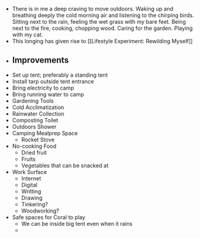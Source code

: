 - There is in me a deep craving to move outdoors. Waking up and breathing deeply the cold morning air and listening to the chirping birds. Sitting next to the rain, feeling the wet grass with my bare feet.  Being next to the fire, cooking, chopping wood. Caring for the garden. Playing with my cat.
- This longing has given rise to [[Lifestyle Experiment: Rewilding Myself]]
- ## Improvements
- Set up tent; preferably a standing tent
- Install tarp outside tent entrance
- Bring electricity to camp
- Bring running water to camp
- Gardening Tools
- Cold Acclimatization
- Rainwater Collection
- Composting Toilet
- Outdoors Shower
- Camping Mealprep Space
	- Rocket Stove
- No-cooking Food
	- Dried fruit
	- Fruits
	- Vegetables that can be snacked at
- Work Surface
	- Internet
	- Digital
	- Writting
	- Drawing
	- Tinkering?
	- Woodworking?
- Safe spaces for Coral to play
	- We can be inside big tent even when it rains
	-